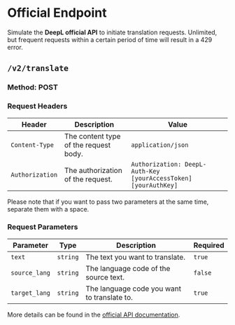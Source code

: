 # Official Endpoint

Simulate the **DeepL official API** to initiate translation requests. Unlimited, but frequent requests within a certain period of time will result in a 429 error.

## `/v2/translate`

### Method: **POST**

### Request Headers

| Header            | Description                           | Value                                                             |
| ----------------- | ------------------------------------- | ----------------------------------------------------------------- |
| `Content-Type`  | The content type of the request body. | `application/json`                                              |
| `Authorization` | The authorization of the request.     | `Authorization: DeepL-Auth-Key [yourAccessToken] [yourAuthKey]` |

Please note that if you want to pass two parameters at the same time, separate them with a space.

### Request Parameters

| Parameter       | Type       | Description                                 | Required  |
| --------------- | ---------- | ------------------------------------------- | --------- |
| `text`        | `string` | The text you want to translate.             | `true`  |
| `source_lang` | `string` | The language code of the source text.       | `false` |
| `target_lang` | `string` | The language code you want to translate to. | `true`  |

More details can be found in the [official API documentation](https://developers.deepl.com/docs/api-reference/translate).
